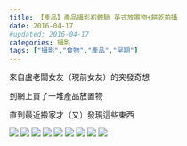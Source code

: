 ```yaml
---
title: 【產品】產品攝影初體驗 英式放置物+餅乾拍攝
date: 2016-04-17
#updated: 2016-04-17
categories: 攝影
tags: ["攝影","食物","產品","早期"]
---
```

來自盧老闆女友（現前女友）的突發奇想

到網上買了一堆產品放置物

直到最近搬家才（又）發現這些東西

![](/asset/images/大学/梓麟饼干/DSC_2335ss.jpg)
![](/asset/images/大学/梓麟饼干/DSC_2336ss.jpg)
![](/asset/images/大学/梓麟饼干/DSC_2337ss.jpg)
![](/asset/images/大学/梓麟饼干/DSC_2342s.jpg)
![](/asset/images/大学/梓麟饼干/DSC_2346ss.jpg)
![](/asset/images/大学/梓麟饼干/DSC_2352ss.jpg)
![](/asset/images/大学/梓麟饼干/DSC_2357ss.jpg)
![](/asset/images/大学/梓麟饼干/DSC_2359sA.jpg)
![](/asset/images/大学/梓麟饼干/DSC_2364sA.jpg)
